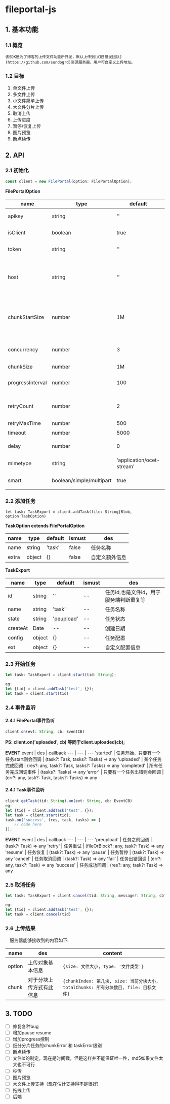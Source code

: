 # fileportal-js

## 1. 基本功能

### 1.1 概览

    该SDK是为了博客的上传文件功能所开发，默认上传到[幻日研发团队](https://github.com/sundogrd)资源服务器，用户可自定义上传地址。

### 1.2 目标

1. 单文件上传
2. 多文件上传
3. 小文件简单上传
4. 大文件分片上传
5. 取消上传
6. 上传进度
7. 暂停/恢复上传
8. 图片预览
9. 断点续传

## 2. API

### 2.1 初始化

```javascript
const client = new FilePortal(option: FilePortalOption);
```
**FilePortalOption**

name | type | default | ismust |des
---- | --- | --- | --- | ---
apikey | string | '' | true | 注册apikey
isClient | boolean | true | false | 是否是客户端
token | string | '' | true | 身份token
host | string | '' | false | 全局的上传地址，可被任务上传地址覆盖
chunkStartSize | number | 1M | false | 默认上传方式时文件大于多少自动分片
concurrency | number | 3 | false | 分片上传时并发请求数
chunkSize | number | 1M | false | 分片大小
progressInterval | number | 100 | false | progress tricker 间隔时间
retryCount | number | 2 | false | 请求失败自动重试次数
retryMaxTime | number | 500 | false | 重试间隔
timeout | number | 5000 | false | 超时时间
delay | number | 0 | false | 延迟请求发送时间
mimetype | string | 'application/ocet-stream' | false | 默认文件类型
smart | boolean/simple/multipart | true | false | 是否智能分片


### 2.2 添加任务

```
let task: TaskExport = client.addTask(file: String|Blob, option:TaskOption) 
```

**TaskOption extends FilePortalOption**

name | type | default | ismust |des
---- | --- | --- | --- | ---
name | string | 'task' | false | 任务名称
extra | object | {} | false | 自定义额外信息


**TaskExport**

name | type | default | ismust |des
---- | --- | --- | --- | ---
id | string | '' | -- | 任务id,也是文件id，用于服务端判断重复等
name | string | 'task' | -- | 任务名称
state | string | 'peupload' | -- | 任务状态
createAt | Date | -- | -- | 创建日期
config | object | {} | -- | 任务配置
ext | object | {} | -- | 自定义配置信息

### 2.3 开始任务

```javascript
let task: TaskExport = client.start(tid: String);

eg: 
let {tid} = client.addTask('test', {});
let task = client.start(tid) 
```

### 2.4 事件监听

#### 2.4.1 FilePortal事件监听

```javascript
client.on(evt: String, cb: EventCB)
```
**PS: client.on('uploaded', cb) 等同于client.uploaded(cb);**


**EVENT**
event | des | callback
--- | --- | ---
'started' | 任务开始，只要有一个任务start则会回调 | (task?: Task, tasks?: Tasks) => any
'uploaded' | 某个任务完成回调 | (res?: any, task?: Task, tasks?: Tasks) => any
'completed' | 所有任务完成回调事件 | (tasks?: Tasks) => any
’error' | 只要有一个任务出错则会回调 | (err?: any, task?: Task, tasks?: Tasks) => any

#### 2.4.1 Task事件监听

```javascript
client.getTask(tid: String).on(evt: String, cb: EventCB) 
eg: 
let {tid} = client.addTask('test', {});
let task = client.start(tid);
task.on('success', (res, task, tasks) => {
    // code here
});
```
**EVENT**
event | des | callback
--- | --- | ---
'preupload' | 任务之前回调 | (task?: Task) => any
'retry' | 任务重试 | (fileOrBlock?: any, task?: Task) => any
'resume' | 任务恢复 | (task?: Task) => any
'pause' | 任务暂停 | (task?: Task) => any
'cancel' | 任务取消回调 | (task?: Task) => any
'fail' | 任务出错回调 | (err?: any, task?: Task) => any
'success' | 任务成功回调 | (res?: any, task?: Task) => any

### 2.5 取消任务

```javascript
let task: TaskExport = client.cancel(tid: String, message?: String, cb?: (task?: Task) => any);

eg: 
let {tid} = client.addTask('test', {});
let task = client.cancel(tid) 
```

### 2.6 上传结果

&emsp;服务器能够接收到的内容如下:


name | des | content
--- | --- | ---
option | 上传对象基本信息 | `{size: 文件大小, type: '文件类型'}`
chunk | 对于分块上传方式有此信息 | `{chunkIndex: 第几块, size: 当前分块大小,  totalChunks: 所有分块数目, file: 目标文件}`


## 3. TODO

- [ ] 修复各种bug
- [ ] 增加pause resume
- [ ] 增加progress控制
- [ ] 细分分片任务的chunkError 和 taskError级别
- [ ] 断点续传
- [ ] 文件id的制定，现在是时间戳，但是这样并不能保证唯一性，md5如果文件太大也不可行
- [ ] 秒传
- [ ] 图片预览
- [ ] 大文件上传支持（现在估计支持得不是很好)
- [ ] 拖拽上传
- [ ] 后端